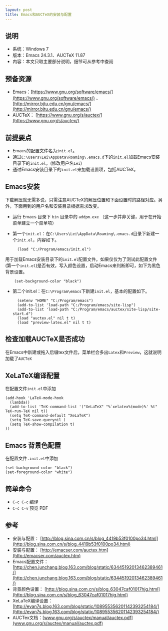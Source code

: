 ```yaml
---
layout: post
title: Emacs和AUCTeX的安装与配置
---
```


## 说明 ##
- 系统：Windows 7
- 版本：Emacs 24.3.1、AUCTeX 11.87
- 内容：本文只取主要部分说明，细节可从参考中查阅

## 预备资源 ##
- Emacs：[https://www.gnu.org/software/emacs/](https://www.gnu.org/software/emacs/)
、[http://mirror.bjtu.edu.cn/gnu/emacs/](http://mirror.bjtu.edu.cn/gnu/emacs/)
- AUCTeX：
[https://www.gnu.org/s/auctex/‎](https://www.gnu.org/s/auctex/‎)

## 前提要点 ##
- Emacs的配置文件名为`init.el`。
- 通过`C:\Users\Lei\AppData\Roaming\.emacs.d`下的`init.el`加载Emacs安装目录下的`init.el`。(修改用户名`Lei`)
- 通过Emacs安装目录下的`init.el`来加载设置项，包括AUCTeX。

## Emacs安装 ##
下载解压就无需多说，只需注意AUCTeX的解压位置和下面设置时的路径对应。另外，下面用到的用户名和安装目录根据需求改变。


- 运行 Emacs 目录下 `bin` 目录中的 `addpm.exe` （这一步并非关键，用于在开始菜单建立一个菜单项）
- 第一个`init.el`：在`C:\Users\Lei\AppData\Roaming\.emacs.d`目录下新建一个`init.el`，内容如下。

        (load "C:/Program/emacs/init.el")
用于加载Emacs安装目录下的`init.el`配置文件。如果仅仅为了测试此配置文件(第一个`init.el`)是否有效，写入颜色设置，启动Emacs来判断即可，如下为黑色背景设置。

        (set-background-color "black")

- 第二个init.el：在`C:\Program\emacs`下新建`init.el`，基本的配置如下。

        (setenv "HOME" "C:/Program/emacs")
        (add-to-list 'load-path "C:/Program/emacs/site-lisp")
        (add-to-list 'load-path "C:/Program/emacs/auctex/site-lisp/site-start.d")
        (load "auctex.el" nil t t)
        (load "preview-latex.el" nil t t)

## 检查加载AUCTeX是否成功 ##
在Emacs中新建或拖入后缀tex文件后，菜单栏会多出`Latex`和`Preview`，这就说明加载了`AUCTeX`

## XeLaTeX编译配置 ##
在配置文件`init.el`中添加

    (add-hook 'LaTeX-mode-hook 
      (lambda()
      (add-to-list 'TeX-command-list '("XeLaTeX" "%`xelatex%(mode)%' %t" TeX-run-TeX nil t))
      (setq TeX-command-default "XeLaTeX")
      (setq TeX-save-querynil )
      (setq TeX-show-compilation t)
    ))

## Emacs 背景色配置 ##
在配置文件`.init.el`中添加

    (set-background-color "black")
    (set-foreground-color "white")

## 简单命令 ##
- `C-c C-c` 编译
- `C-c C-v` 预览 PDF

## 参考 ##
- 安装与配置： [http://blog.sina.com.cn/s/blog_4419b53f0100po34.html](http://blog.sina.com.cn/s/blog_4419b53f0100po34.html)
- 安装与配置： [http://emacser.com/auctex.htm](http://emacser.com/auctex.htm)
- Emacs配置文件：[http://chen.junchang.blog.163.com/blog/static/63445192013462389461/](http://chen.junchang.blog.163.com/blog/static/63445192013462389461/)
- 背景颜色设置： [http://blog.sina.com.cn/s/blog_63047caf01017hjg.html](http://blog.sina.com.cn/s/blog_63047caf01017hjg.html)
- XeLaTeX编译设置： [http://evan7s.blog.163.com/blog/static/108955356201142393254184/](http://evan7s.blog.163.com/blog/static/108955356201142393254184/)
- AUCTex文档：[www.gnu.org/s/auctex/manual/auctex.pdf](www.gnu.org/s/auctex/manual/auctex.pdf)


